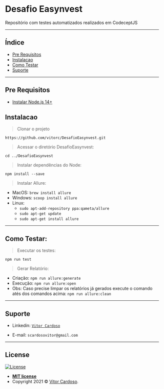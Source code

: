 # Desafio Easynvest

Repositório com testes automatizados realizados em CodeceptJS

---

## Índice

- [Pre Requisitos](#pre-requisitos)
- [Instalacao](#instalacao)
- [Como Testar](#como-testar)
- [Suporte](#suporte)

---

## Pre Requisitos

- [Instalar Node.js 14+](https://nodejs.org/)


## Instalacao

> Clonar o projeto

`https://github.com/vitorc/DesafioEasynvest.git`

>Acessar o diretório DesafioEasynvest:

`cd ../DesafioEasynvest`

> Instalar dependências do Node:

`npm install --save`

> Instalar Allure:
* MacOS: `brew install allure`
* Windows: `scoop install allure`
* Linux:
    - `sudo apt-add-repository ppa:qameta/allure`
    - `sudo apt-get update`
    - `sudo apt-get install allure`

---

## Como Testar:

> Executar os testes:

`npm run test`

> Gerar Relatório:
* Criação: `npm run allure:generate`
* Execução: `npm run allure:open`
* Obs: Caso precise limpar os relatórios já gerados execute o comando atés dos comandos acima: `npm run allure:clean`

---

## Suporte

- Linkedin: <a href="https://www.linkedin.com/in/vitor-cardoso-" target="_blank">`Vitor Cardoso`</a>

- E-mail: `scardosovitor@gmail.com`

---

## License

[![License](http://img.shields.io/:license-mit-blue.svg?style=flat-square)](http://badges.mit-license.org)

- **[MIT license](http://opensource.org/licenses/mit-license.php)**
- Copyright 2021 © <a href="https://www.linkedin.com/in/vitor-cardoso-" target="_blank">Vitor Cardoso</a>.
